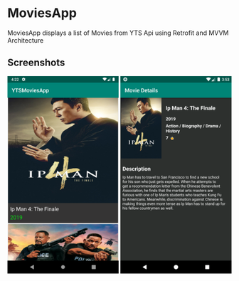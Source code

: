 MoviesApp
============
MoviesApp displays a list of Movies from YTS Api using Retrofit and MVVM Architecture 

Screenshots
-------------
<img src="app/ScreenShots/MainPage.png" width="250"/> <img src="app/ScreenShots/Screenshot_1593654822.png" width="250"/>
